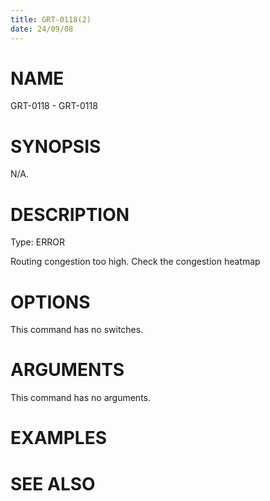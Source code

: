 ```yaml
---
title: GRT-0118(2)
date: 24/09/08
---
```


# NAME

GRT-0118 - GRT-0118

# SYNOPSIS

N/A.

# DESCRIPTION

Type: ERROR

Routing congestion too high. Check the congestion heatmap

# OPTIONS

This command has no switches.

# ARGUMENTS

This command has no arguments.

# EXAMPLES

# SEE ALSO
